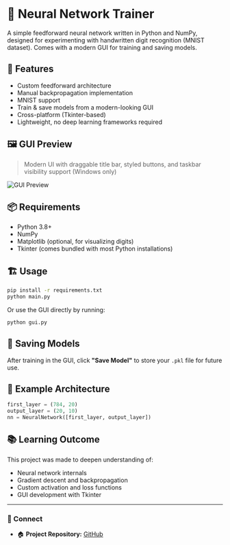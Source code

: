 # 🧠 Neural Network Trainer

A simple feedforward neural network written in Python and NumPy, designed for experimenting with handwritten digit recognition (MNIST dataset). Comes with a modern GUI for training and saving models.

## 🚀 Features
- Custom feedforward architecture
- Manual backpropagation implementation
- MNIST support
- Train & save models from a modern-looking GUI
- Cross-platform (Tkinter-based)
- Lightweight, no deep learning frameworks required

## 🖼️ GUI Preview

> Modern UI with draggable title bar, styled buttons, and taskbar visibility support (Windows only)

![GUI Preview](https://github.com/user-attachments/assets/c9b6224c-1c44-40c3-ad01-875090b3afd6)


## 📦 Requirements

- Python 3.8+
- NumPy
- Matplotlib (optional, for visualizing digits)
- Tkinter (comes bundled with most Python installations)

## 🏗️ Usage

```bash
pip install -r requirements.txt
python main.py
```

Or use the GUI directly by running:

```bash
python gui.py
```

## 💾 Saving Models

After training in the GUI, click **"Save Model"** to store your `.pkl` file for future use.

## 🧪 Example Architecture

```python
first_layer = (784, 20)
output_layer = (20, 10)
nn = NeuralNetwork([first_layer, output_layer])
```

## 📚 Learning Outcome

This project was made to deepen understanding of:
- Neural network internals
- Gradient descent and backpropagation
- Custom activation and loss functions
- GUI development with Tkinter

---

### 🔗 Connect
- 🏠 **Project Repository:** [GitHub](https://github.com/wilfre-oss/NN)
